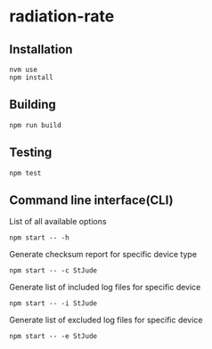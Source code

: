 # radiation-rate

## Installation

```
nvm use
npm install
```

## Building 

```
npm run build
```

## Testing

```
npm test
```

## Command line interface(CLI)

List of all available options
``` 
npm start -- -h
```

Generate checksum report for specific device type

```
npm start -- -c StJude
```

Generate list of included log files for specific device

```
npm start -- -i StJude
```

Generate list of excluded log files for specific device

```
npm start -- -e StJude
```